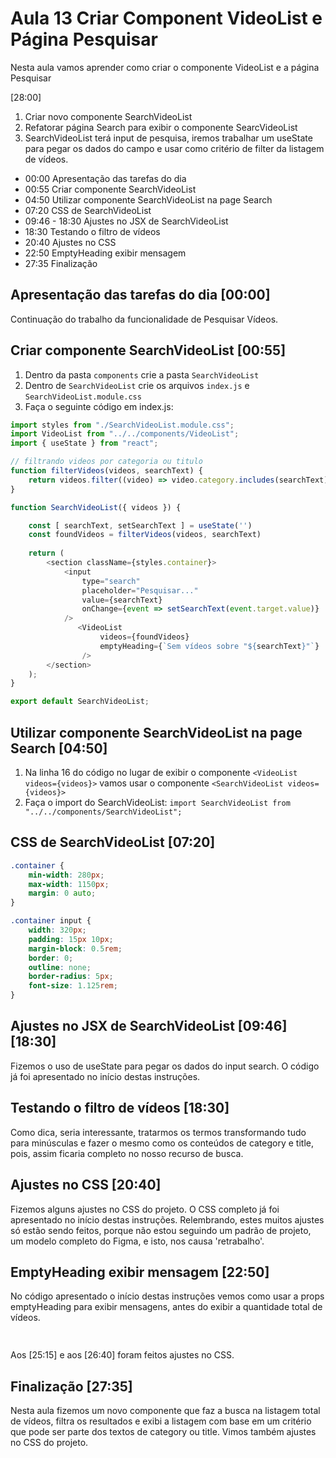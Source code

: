 # Aula 13 Criar Component VideoList e Página Pesquisar

Nesta aula vamos aprender como criar o componente VideoList e a página Pesquisar

[28:00]

1. Criar novo componente SearchVideoList
2. Refatorar página Search para exibir o componente SearcVideoList
3. SearchVideoList terá input de pesquisa, iremos trabalhar um useState para pegar os dados do campo e usar como critério de filter da listagem de vídeos.

* 00:00 Apresentação das tarefas do dia
* 00:55 Criar componente SearchVideoList
* 04:50 Utilizar componente SearchVideoList na page Search
* 07:20 CSS de SearchVideoList
* 09:46 - 18:30 Ajustes no JSX de SearchVideoList
* 18:30 Testando o filtro de vídeos
* 20:40 Ajustes no CSS
* 22:50 EmptyHeading exibir mensagem
* 27:35 Finalização

## Apresentação das tarefas do dia [00:00]

Continuação do trabalho da funcionalidade de Pesquisar Vídeos.

## Criar componente SearchVideoList [00:55]

1. Dentro da pasta `components` crie a pasta `SearchVideoList`
2. Dentro de `SearchVideoList` crie os arquivos `index.js` e `SearchVideoList.module.css`
3. Faça o seguinte código em index.js:

~~~javascript
import styles from "./SearchVideoList.module.css";
import VideoList from "../../components/VideoList";
import { useState } from "react";

// filtrando videos por categoria ou titulo
function filterVideos(videos, searchText) {
    return videos.filter((video) => video.category.includes(searchText) || video.title.includes(searchText))
}

function SearchVideoList({ videos }) {

    const [ searchText, setSearchText ] = useState('')
    const foundVideos = filterVideos(videos, searchText)
    
    return (
        <section className={styles.container}>
            <input
                type="search"
                placeholder="Pesquisar..."
                value={searchText}
                onChange={event => setSearchText(event.target.value)}
            />
               <VideoList
                    videos={foundVideos}
                    emptyHeading={`Sem vídeos sobre "${searchText}"`}
                /> 
        </section>
    );
}

export default SearchVideoList;

~~~

## Utilizar componente SearchVideoList na page Search [04:50]

1. Na linha 16 do código no lugar de exibir o componente `<VideoList videos={videos}>` vamos usar o componente `<SearchVideoList videos={videos}>`
2. Faça o import do SearchVideoList:
`import SearchVideoList from "../../components/SearchVideoList";`

## CSS de SearchVideoList [07:20]

~~~css
.container {
    min-width: 280px;
    max-width: 1150px;
    margin: 0 auto;
}

.container input {
    width: 320px;
    padding: 15px 10px;
    margin-block: 0.5rem;
    border: 0;
    outline: none;
    border-radius: 5px;
    font-size: 1.125rem;
}

~~~

## Ajustes no JSX de SearchVideoList [09:46] [18:30]

Fizemos o uso de useState para pegar os dados do input search. O código já foi apresentado no início destas instruções.

## Testando o filtro de vídeos [18:30]

Como dica, seria interessante, tratarmos os termos transformando tudo para minúsculas e fazer o mesmo como os conteúdos de category e title, pois, assim ficaria completo no nosso recurso de busca.

## Ajustes no CSS [20:40]

Fizemos alguns ajustes no CSS do projeto. O CSS completo já foi apresentado no início destas instruções.
Relembrando, estes muitos ajustes só estão sendo feitos, porque não estou seguindo um padrão de projeto, um modelo completo do Figma, e isto, nos causa 'retrabalho'.

## EmptyHeading exibir mensagem [22:50]

No código apresentado o início destas instruções vemos como usar a props emptyHeading para exibir mensagens, antes do exibir a quantidade total de vídeos.

~~~javascript
    
~~~

Aos [25:15] e aos [26:40] foram feitos ajustes no  CSS.

## Finalização [27:35]

Nesta aula fizemos um novo componente que faz a busca na listagem total de vídeos, filtra os resultados e exibi a listagem com base em um critério que pode ser parte dos textos de category ou title.
Vimos também ajustes no CSS do projeto.
